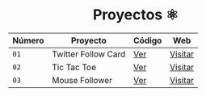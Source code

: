 <div align="center">

  
  # Proyectos ⚛️

  
</div>

| Número | Proyecto | Código | Web |
| --- | --- | --- | --- |
| `01` | Twitter Follow Card | [Ver](projects/01-twitter-follow-card) | [Visitar](https://midu-react-01.surge.sh) |
| `02` | Tic Tac Toe | [Ver](projects/02-tic-tac-toe) | [Visitar](https://midu-react-02.surge.sh) |
| `03` | Mouse Follower | [Ver](projects/03-mouse-follower) | [Visitar](https://midu-react-03.surge.sh) |
